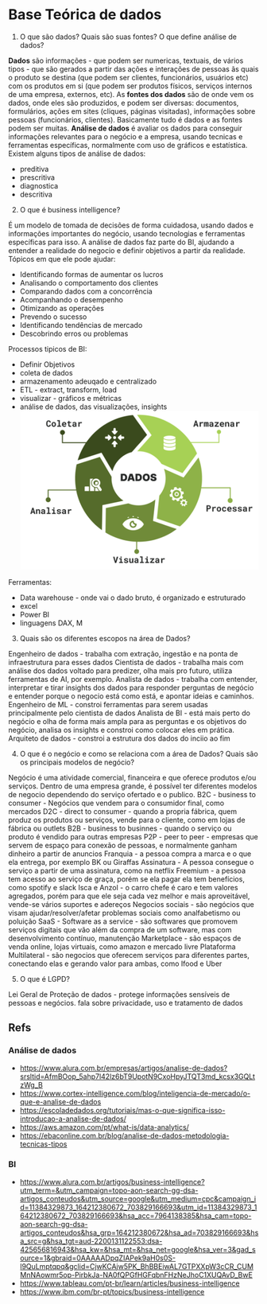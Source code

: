 # Base Teórica de dados

1. O que são dados? Quais são suas fontes? O que define análise de dados?

**Dados** são informações - que podem ser numericas, textuais, de vários tipos - que são gerados a partir das ações e interações de pessoas ãs quais o produto se destina (que podem ser clientes, funcionários, usuários etc) com os produtos em si (que podem ser produtos físicos, serviços internos de uma empresa, externos, etc).
As **fontes dos dados** são de onde vem os dados, onde eles são produzidos, e podem ser diversas: documentos, formulários, ações em sites (cliques, páginas visitadas), informações sobre pessoas (funcionários, clientes). Basicamente tudo é dados e as fontes podem ser muitas.
**Análise de dados** é avaliar os dados para conseguir informações relevantes para o negócio e a empresa, usando tecnicas e ferramentas específicas, normalmente com uso de gráficos e estatística. Existem alguns tipos de análise de dados:
- preditiva
- prescritiva
- diagnostica
- descritiva

2. O que é business intelligence?

É um modelo de tomada de decisões de forma cuidadosa, usando dados e informações importantes do negócio, usando tecnologias e ferramentas específicas para isso. A análise de dados faz parte do BI, ajudando a entender a realidade do negocio e definir objetivos a partir da realidade.
Tópicos em que ele pode ajudar:
- Identificando formas de aumentar os lucros
- Analisando o comportamento dos clientes
- Comparando dados com a concorrência
- Acompanhando o desempenho
- Otimizando as operações
- Prevendo o sucesso
- Identificando tendências de mercado
- Descobrindo erros ou problemas

Processos tipicos de BI:
- Definir Objetivos
- coleta de dados
- armazenamento adeuqado e centralizado
- ETL - extract, transform, load
- visualizar - gráficos e métricas
- análise de dados, das visualizações, insights
![alt text](image.png)

Ferramentas:
- Data warehouse - onde vai o dado bruto, é organizado e estruturado
- excel
- Power BI
- linguagens DAX, M

3. Quais são os diferentes escopos na área de Dados?

Engenheiro de dados - trabalha com extração, ingestão e na ponta de infraestrutura para esses dados
Cientista de dados - trabalha mais com análise dos dados voltado para predizer, olha mais pro futuro, utiliza ferramentas de AI, por exemplo.
Analista de dados - trabalha com entender, interpretar e tirar insights dos dados para responder perguntas de negócio e entender porque o negocio está como está, e apontar ideias e caminhos.
Engenheiro de ML - constroi ferramentas para serem usadas principalmente pelo cientista de dados
Analista de BI - está mais perto do negócio e olha de forma mais ampla para as perguntas e os objetivos do negócio, analisa os insights e constroi como colocar eles em prática.
Arquiteto de dados - constroi a estrutura dos dados do inciio ao fim

4. O que é o negócio e como se relaciona com a área de Dados? Quais são os principais modelos de negócio?

Negócio é uma atividade comercial, financeira e que oferece produtos e/ou serviços. Dentro de uma empresa grande, é possível ter diferentes modelos de negocio dependendo do serviço ofertado e o publico.
B2C -  business to consumer - Negócios que vendem para o consumidor final, como mercados
D2C - direct to consumer - quando a propria fábrica, quem produz os produtos ou serviços, vende para o cliente, como em lojas de fábrica ou outlets
B2B - business to businnes - quando o serviço ou produto é vendido para outras empresas
P2P - peer to peer - empresas que servem de espaço para conexão de pessoas, e normalmente ganham dinheiro a partir de anuncios
Franquia - a pessoa compra a marca e o que ela entrega, por exemplo BK ou Giraffas
Assinatura - A pessoa consegue o serviço a partir de uma assinatura, como na netflix
Freemium - a pessoa tem acesso ao serviço de graça, porém se ela pagar ela tem benefícios, como spotify e slack
Isca e Anzol - o carro chefe é caro e tem valores agregados, porém para que ele seja cada vez melhor e mais aproveitável, vende-se vários suportes e adereços
Negocios sociais - são negócios que visam ajudar/resolver/afetar problemas sociais como analfabetismo ou poluição
SaaS - Software as a service - são softwares que promovem serviços digitais que vão além da compra de um software, mas com desenvolvimento contínuo, manutenção 
Marketplace - são espaços de venda online, lojas virtuais, como amazon e mercado livre
Plataforma Multilateral - são negocios que oferecem serviços para diferentes partes, conectando elas e gerando valor para ambas, como Ifood e Uber

5. O que é LGPD?

Lei Geral de Proteção de dados - protege informações sensíveis de pessoas e negócios. fala sobre privacidade, uso e tratamento de dados

## Refs

### Análise de dados

- https://www.alura.com.br/empresas/artigos/analise-de-dados?srsltid=AfmBOop_5ahp7l42lz6bT9UpotN9CxoHpyJTQT3md_kcsx3GQLtzWg_B
- https://www.cortex-intelligence.com/blog/inteligencia-de-mercado/o-que-e-analise-de-dados
- https://escoladedados.org/tutoriais/mas-o-que-significa-isso-introducao-a-analise-de-dados/
- https://aws.amazon.com/pt/what-is/data-analytics/
- https://ebaconline.com.br/blog/analise-de-dados-metodologia-tecnicas-tipos

### BI

- https://www.alura.com.br/artigos/business-intelligence?utm_term=&utm_campaign=topo-aon-search-gg-dsa-artigos_conteudos&utm_source=google&utm_medium=cpc&campaign_id=11384329873_164212380672_703829166693&utm_id=11384329873_164212380672_703829166693&hsa_acc=7964138385&hsa_cam=topo-aon-search-gg-dsa-artigos_conteudos&hsa_grp=164212380672&hsa_ad=703829166693&hsa_src=g&hsa_tgt=aud-2200131122553:dsa-425656816943&hsa_kw=&hsa_mt=&hsa_net=google&hsa_ver=3&gad_source=1&gbraid=0AAAAADpqZIAPek9aH0s0S-l9QuLmptqpq&gclid=CjwKCAjw5PK_BhBBEiwAL7GTPXXpW3cCR_CUMMnNAowmr5op-PirbkJa-NA0fQPGfHGFqbnFHzNeJhoC1XUQAvD_BwE
- https://www.tableau.com/pt-br/learn/articles/business-intelligence
- https://www.ibm.com/br-pt/topics/business-intelligence

